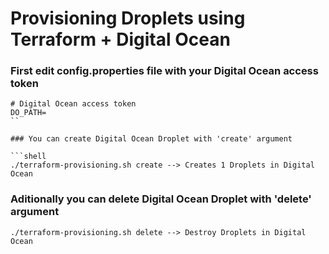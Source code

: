# Provisioning Droplets using Terraform + Digital Ocean

### First edit **config.properties** file with your Digital Ocean access token

```shell
# Digital Ocean access token
DO_PATH=
``

### You can create Digital Ocean Droplet with 'create' argument

```shell
./terraform-provisioning.sh create --> Creates 1 Droplets in Digital Ocean
```

### Aditionally you can delete Digital Ocean Droplet with 'delete' argument

```shell
./terraform-provisioning.sh delete --> Destroy Droplets in Digital Ocean 
```
